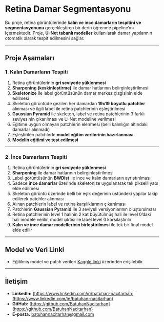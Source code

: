 ﻿# Retina Damar Segmentasyonu


Bu proje, retina görüntülerinde **kalın ve ince damarların tespitini ve segmentasyonunu** gerçekleştiren bir derin öğrenme pipeline’ını içermektedir. Proje, **U-Net tabanlı modeller** kullanılarak damar yapılarının otomatik olarak tespit edilmesini sağlar.

---

## Proje Aşamaları

### 1. Kalın Damarların Tespiti
1. Retina görüntülerinin **gri seviyede yüklenmesi**  
2. **Sharpening (keskinleştirme)** ile damar hatlarının belirginleştirilmesi  
3. **Skeletonize** ile label görüntüsünün damar merkez çizgisinin elde edilmesi  
4. Skeleton görüntüde gezilen her damardan **19x19 boyutlu patchler** alınması ve ilgili label ile retina patchlerinin eşleştirilmesi  
5. **Gaussian Pyramid** ile skeleton, label ve retina patchlerinin 3 farklı seviyesinin çıkarılması ve U-Net modeline verilmesi  
6. Eğitime uygun olmayan patchlerin elenmesi (belli kalınlığın altındaki damarlar alınmadı)  
7. Eşleştirilen patchlerle **model eğitim verilerinin hazırlanması**  
8. **Modelin eğitimi ve test edilmesi**

---

### 2. İnce Damarların Tespiti
1. Retina görüntülerinin **gri seviyede yüklenmesi**  
2. **Sharpening** ile damar hatlarının belirginleştirilmesi  
3. Label görüntüsünün **BWDist** ile ince ve kalın damarların ayrıştırılması  
4. Sadece **ince damarlar** üzerinde skeletonize uygulanarak tek pikselli yapı elde edilmesi  
5. Skeleton görüntü üzerinde belli bir eşik değerinin üstündeki yapılar takip edilerek patchler alınması  
6. Alınan patchlerin label ve retina karşılıklarının çıkarılması  
7. Patchlerin **Gaussian Pyramid** ile 3 seviyeli versiyonlarının oluşturulması  
8. Retina patchlerinin level 1 halinin 2 kat büyütülmüş hali ile level 0’daki hali modele verilir, model çıktısı ile label level 0 karşılaştırılır  
9. **Kalın ve ince damar modellerinin birleştirilmesi** ile tek bir final model elde edilir

---

## Model ve Veri Linki

- Eğitilmiş model ve patch verileri [Kaggle linki](https://www.kaggle.com/models/batuhannacitarhan/retina-damar-segmentasyonu-pth) üzerinden erişilebilir.

---

## İletişim

- **LinkedIn:** [https://www.linkedin.com/in/batuhan-nacitarhan](https://www.linkedin.com/in/batuhan-nacitarhan)  
- **GitHub:** [https://github.com/BatuhanNacitarhan](https://github.com/BatuhanNacitarhan)  
- **E-posta:** batuhannacitarhan@gmail.com

